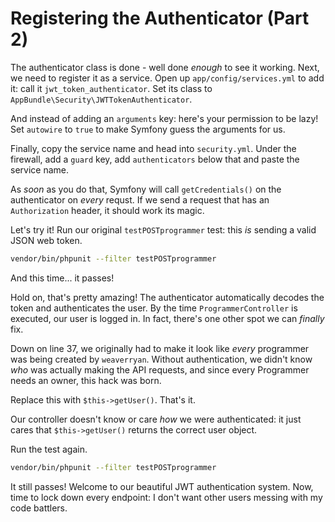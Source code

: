 # Registering the Authenticator (Part 2)

The authenticator class is done - well done *enough* to see it working. Next, we
need to register it as a service. Open up `app/config/services.yml` to add it:
call it `jwt_token_authenticator`. Set its class to `AppBundle\Security\JWTTokenAuthenticator`. 

And instead of adding an `arguments` key: here's your permission to be lazy! Set `autowire`
to `true` to make Symfony guess the arguments for us.

Finally, copy the service name and head into `security.yml`. Under the firewall,
add a `guard` key, add `authenticators` below that and paste the service name.

As *soon* as you do that, Symfony will call `getCredentials()` on the authenticator
on *every* requst. If we send a request that has an `Authorization` header, it should
work its magic.

Let's try it! Run our original `testPOSTprogrammer` test: this *is* sending
a valid JSON web token.

```bash
vendor/bin/phpunit --filter testPOSTprogrammer
```

And this time... it passes!

Hold on, that's pretty amazing! The authenticator automatically decodes the token
and authenticates the user. By the time `ProgrammerController` is executed, our user
is logged in. In fact, there's one other spot we can *finally* fix.

Down on line 37, we originally had to make it look like *every* programmer was being
created by `weaverryan`. Without authentication, we didn't know *who* was actually
making the API requests, and since every Programmer needs an owner, this hack was
born.

Replace this with `$this->getUser()`. That's it.

Our controller doesn't know or care *how* we were authenticated: it just cares that
`$this->getUser()` returns the correct user object.

Run the test again.

```bash
vendor/bin/phpunit --filter testPOSTprogrammer
```

It still passes! Welcome to our beautiful JWT authentication system. Now, time to
lock down every endpoint: I don't want other users messing with my code battlers.
